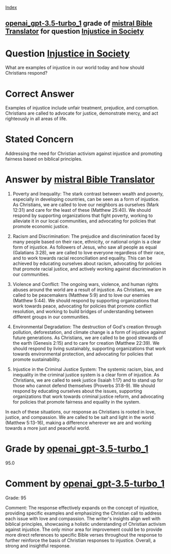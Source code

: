 
[Index](../../../../index.md)
## [openai_gpt-3.5-turbo_1](../../../grading_models/openai_gpt-3.5-turbo_1.md) grade of [mistral Bible Translator](../../../answering_models/mistral_Bible_Translator.md) for question [Injustice in Society](../../../questions/Injustice_in_Society.md)

# Question [Injustice in Society](../../../questions/Injustice_in_Society.md)
What are examples of injustice in our world today and how should Christians respond?

# Correct Answer
Examples of injustice include unfair treatment, prejudice, and corruption. Christians are called to advocate for justice, demonstrate mercy, and act righteously in all areas of life.

# Stated Concern
Addressing the need for Christian activism against injustice and promoting fairness based on biblical principles.

# Answer by [mistral Bible Translator](../../../answering_models/mistral_Bible_Translator.md)
1. Poverty and Inequality: The stark contrast between wealth and poverty, especially in developing countries, can be seen as a form of injustice. As Christians, we are called to love our neighbors as ourselves (Mark 12:31) and care for the least of these (Matthew 25:40). We should respond by supporting organizations that fight poverty, working to alleviate it in our local communities, and advocating for policies that promote economic justice.

2. Racism and Discrimination: The prejudice and discrimination faced by many people based on their race, ethnicity, or national origin is a clear form of injustice. As followers of Jesus, who saw all people as equal (Galatians 3:28), we are called to love everyone regardless of their race, and to work towards racial reconciliation and equality. This can be achieved by educating ourselves about racism, advocating for policies that promote racial justice, and actively working against discrimination in our communities.

3. Violence and Conflict: The ongoing wars, violence, and human rights abuses around the world are a result of injustice. As Christians, we are called to be peacemakers (Matthew 5:9) and to love our enemies (Matthew 5:44). We should respond by supporting organizations that work towards peace, advocating for policies that promote conflict resolution, and working to build bridges of understanding between different groups in our communities.

4. Environmental Degradation: The destruction of God's creation through pollution, deforestation, and climate change is a form of injustice against future generations. As Christians, we are called to be good stewards of the earth (Genesis 2:15) and to care for creation (Matthew 22:39). We should respond by living sustainably, supporting organizations that work towards environmental protection, and advocating for policies that promote sustainability.

5. Injustice in the Criminal Justice System: The systemic racism, bias, and inequality in the criminal justice system is a clear form of injustice. As Christians, we are called to seek justice (Isaiah 1:17) and to stand up for those who cannot defend themselves (Proverbs 31:8-9). We should respond by educating ourselves about the issues, supporting organizations that work towards criminal justice reform, and advocating for policies that promote fairness and equality in the system.

In each of these situations, our response as Christians is rooted in love, justice, and compassion. We are called to be salt and light in the world (Matthew 5:13-16), making a difference wherever we are and working towards a more just and peaceful world.

# Grade by [openai_gpt-3.5-turbo_1](../../../grading_models/openai_gpt-3.5-turbo_1.md)
95.0

# Comment by [openai_gpt-3.5-turbo_1](../../../grading_models/openai_gpt-3.5-turbo_1.md)
Grade: 95

Comment: The response effectively expands on the concept of injustice, providing specific examples and emphasizing the Christian call to address each issue with love and compassion. The writer's insights align well with biblical principles, showcasing a holistic understanding of Christian activism against injustice. The only minor area for improvement could be to provide more direct references to specific Bible verses throughout the response to further reinforce the basis of Christian responses to injustice. Overall, a strong and insightful response.
